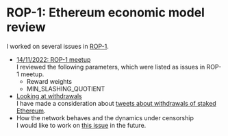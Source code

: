 # ROP-1: Ethereum economic model review

I worked on several issues in [ROP-1](https://efdn.notion.site/ROP-1-Ethereum-economic-model-review-53d8410e3fb642c5853424b8f79707ea).

- [14/11/2022: ROP-1 meetup](./14112022_ROP-1_meetup.md)  
I reviewed the following parameters, which were listed as issues in ROP-1 meetup.
  - Reward weights
  - MIN_SLASHING_QUOTIENT
- [Looking at withdrawals](./Looking_at_withdrawals.md)  
I have made a consideration about [tweets about withdrawals of staked Ethereum](https://twitter.com/barnabemonnot/status/1581686737943728129).
- How the network behaves and the dynamics under censorship  
I would like to work on [this issue](https://twitter.com/barnabemonnot/status/1561194859238531073) in the future.
